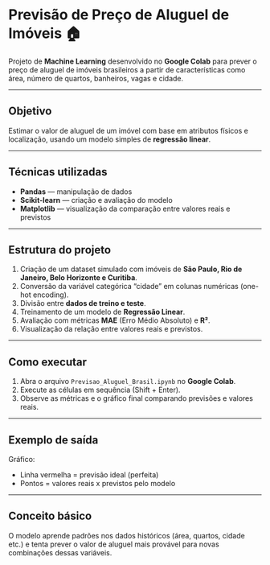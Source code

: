 # Previsão de Preço de Aluguel de Imóveis 🏠

Projeto de **Machine Learning** desenvolvido no **Google Colab** para prever o preço de aluguel de imóveis brasileiros a partir de características como área, número de quartos, banheiros, vagas e cidade.

---

## Objetivo
Estimar o valor de aluguel de um imóvel com base em atributos físicos e localização, usando um modelo simples de **regressão linear**.

---

## Técnicas utilizadas
- **Pandas** — manipulação de dados  
- **Scikit-learn** — criação e avaliação do modelo  
- **Matplotlib** — visualização da comparação entre valores reais e previstos  

---

## Estrutura do projeto
1. Criação de um dataset simulado com imóveis de **São Paulo, Rio de Janeiro, Belo Horizonte e Curitiba**.  
2. Conversão da variável categórica “cidade” em colunas numéricas (one-hot encoding).  
3. Divisão entre **dados de treino e teste**.  
4. Treinamento de um modelo de **Regressão Linear**.  
5. Avaliação com métricas **MAE** (Erro Médio Absoluto) e **R²**.  
6. Visualização da relação entre valores reais e previstos.

---

## Como executar
1. Abra o arquivo `Previsao_Aluguel_Brasil.ipynb` no **Google Colab**.  
2. Execute as células em sequência (Shift + Enter).  
3. Observe as métricas e o gráfico final comparando previsões e valores reais.  

---

## Exemplo de saída


Gráfico:
- Linha vermelha = previsão ideal (perfeita)  
- Pontos = valores reais x previstos pelo modelo

---

## Conceito básico
O modelo aprende padrões nos dados históricos (área, quartos, cidade etc.) e tenta prever o valor de aluguel mais provável para novas combinações dessas variáveis.

